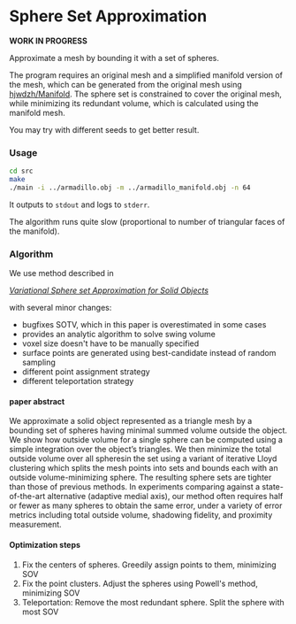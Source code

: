 # Sphere Set Approximation

**WORK IN PROGRESS**

Approximate a mesh by bounding it with a set of spheres.

The program requires an original mesh and a simplified manifold version of the mesh, which can be generated from the original mesh using [hjwdzh/Manifold](https://github.com/hjwdzh/Manifold). The sphere set is constrained to cover the original mesh, while minimizing its redundant volume, which is calculated using the manifold mesh.

You may try with different seeds to get better result.

### Usage

```bash
cd src
make
./main -i ../armadillo.obj -m ../armadillo_manifold.obj -n 64
```

It outputs to `stdout` and logs to `stderr`.

The algorithm runs quite slow (proportional to number of triangular faces of the manifold).

### Algorithm

We use method described in

[*Variational Sphere set Approximation for Solid Objects*](http://dx.doi.org/10.1007/s00371-006-0052-0)

with several minor changes:

- bugfixes SOTV, which in this paper is overestimated in some cases
- provides an analytic algorithm to solve swing volume
- voxel size doesn't have to be manually specified
- surface points are generated using best-candidate instead of random sampling 
- different point assignment strategy
- different teleportation strategy

#### paper abstract

We approximate a solid object represented as a triangle mesh by a bounding set of spheres having minimal summed volume outside the object. We show how outside volume for a single sphere can be computed using a simple integration over the object’s triangles. We then minimize the total outside volume over all spheresin the set using a variant of iterative Lloyd clustering which splits the mesh points into sets and bounds each with an outside volume-minimizing sphere. The resulting sphere sets are tighter than those of previous methods. In experiments comparing against a state-of-the-art alternative (adaptive medial axis), our method often requires half or fewer as many spheres to obtain the same error, under a variety of error metrics including total outside volume, shadowing fidelity, and proximity measurement.

#### Optimization steps

1. Fix the centers of spheres. Greedily assign points to them, minimizing SOV
2. Fix the point clusters. Adjust the spheres using Powell's method, minimizing SOV
3. Teleportation: Remove the most redundant sphere. Split the sphere with most SOV
